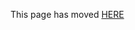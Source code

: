 This page has moved [HERE](https://github.com/96boards/documentation/blob/master/ConsumerEdition/Compare96BoardsCE.md)